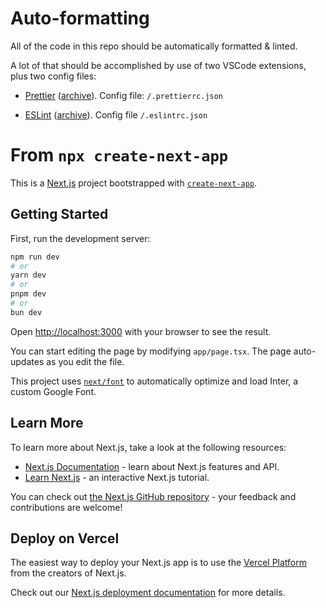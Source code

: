 # Auto-formatting

All of the code in this repo should be automatically formatted & linted.

A lot of that should be accomplished by use of two VSCode extensions, plus two config files:

- [Prettier](https://marketplace.visualstudio.com/items?itemName=esbenp.prettier-vscode) ([archive](https://web.archive.org/web/20231114192610/https://marketplace.visualstudio.com/items?itemName=esbenp.prettier-vscode)). Config file: `/.prettierrc.json`

- [ESLint](https://marketplace.visualstudio.com/items?itemName=dbaeumer.vscode-eslint) ([archive](https://web.archive.org/web/20231120210105/https://marketplace.visualstudio.com/items?itemName=dbaeumer.vscode-eslint)). Config file `/.eslintrc.json`

# From `npx create-next-app`

This is a [Next.js](https://nextjs.org/) project bootstrapped with [`create-next-app`](https://github.com/vercel/next.js/tree/canary/packages/create-next-app).

## Getting Started

First, run the development server:

```bash
npm run dev
# or
yarn dev
# or
pnpm dev
# or
bun dev
```

Open [http://localhost:3000](http://localhost:3000) with your browser to see the result.

You can start editing the page by modifying `app/page.tsx`. The page auto-updates as you edit the file.

This project uses [`next/font`](https://nextjs.org/docs/basic-features/font-optimization) to automatically optimize and load Inter, a custom Google Font.

## Learn More

To learn more about Next.js, take a look at the following resources:

- [Next.js Documentation](https://nextjs.org/docs) - learn about Next.js features and API.
- [Learn Next.js](https://nextjs.org/learn) - an interactive Next.js tutorial.

You can check out [the Next.js GitHub repository](https://github.com/vercel/next.js/) - your feedback and contributions are welcome!

## Deploy on Vercel

The easiest way to deploy your Next.js app is to use the [Vercel Platform](https://vercel.com/new?utm_medium=default-template&filter=next.js&utm_source=create-next-app&utm_campaign=create-next-app-readme) from the creators of Next.js.

Check out our [Next.js deployment documentation](https://nextjs.org/docs/deployment) for more details.
